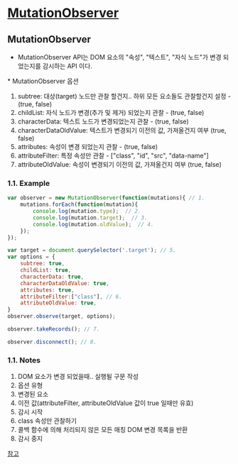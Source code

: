 # [MutationObserver](https://kimtaekwon.github.io/TIL/javascript/mutation_observer.html)

## MutationObserver

* MutationObserver API는 DOM 요소의 "속성", "텍스트", "자식 노드"가 변경 되었는지를 감시하는 API 이다.

​* MutationObserver 옵션
1. subtree: 대상(target) 노드만 관찰 할건지.. 하위 모든 요소들도 관찰할건지 설정 - (true, false)
2. childList: 자식 노드가 변경(추가 및 제거) 되었는지 관찰 - (true, false)
3. characterData: 텍스트 노드가 변경되었는지 관찰 - (true, false)
4. characterDataOldValue: 텍스트가 변경되기 이전의 값, 가져올건지 여부 (true, false)
5. attributes: 속성이 변경 되었는지 관찰 - (true, false)
6. attributeFilter: 특정 속성만 관찰  -  ["class", "id", "src", "data-name"]
7. attributeOldValue: 속성이 변경되기 이전의 값, 가져올건지 여부 (true, false)



### 1.1. Example

``` javascript
var observer = new MutationObserver(function(mutations){ // 1.
    mutations.forEach(function(mutation){ 
        console.log(mutation.type);  // 2.
        console.log(mutation.target);  // 3.
        console.log(mutation.oldValue);  // 4.
    });
});

var target = document.querySelector('.target'); // 5.
var options = {
    subtree: true, 
    childList: true,
    characterData: true, 
    characterDataOldValue: true,
    attributes: true, 
    attributeFilter:["class"], // 6.
    attributeOldValue: true,
}
observer.observe(target, options);

observer.takeRecords(); // 7.

observer.disconnect(); // 8.
```

### 1.1. Notes
1. DOM 요소가 변경 되었을때.. 실행될 구문 작성
2. 옵션 유형
3. 변경된 요소
4. 이전 값(attributeFilter, attributeOldValue 값이 true 일때만 유효)
5. 감시 시작
6. class 속성만 관찰하기
7. 콜백 함수에 의해 처리되지 않은 모든 매칭 DOM 변경 목록을 반환
8. 감시 중지

[참고](https://developer.mozilla.org/en-US/docs/Web/API/MutationObserver)
